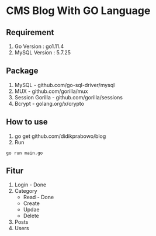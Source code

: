 # CMS Blog With GO Language

## Requirement
1. Go Version : go1.11.4
2. MySQL Version : 5.7.25
## Package
1. MySQL - github.com/go-sql-driver/mysql
2. MUX - github.com/gorilla/mux
3. Session Gorilla - github.com/gorilla/sessions
4. Bcrypt - golang.org/x/crypto

## How to use
1. go get github.com/didikprabowo/blog
2. Run 
```
go run main.go
```

## Fitur 
1. Login - Done
2. Category 
    - Read - Done
    - Create 
    - Updae 
    - Delete
3. Posts
4. Users